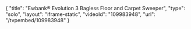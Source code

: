 {
    "title": "Ewbank&reg; Evolution 3 Bagless Floor and Carpet Sweeper",
    "type": "solo",
    "layout": "iframe-static",
    "videoId": "109983948",
    "url": "\/tvpembed\/109983948"
}